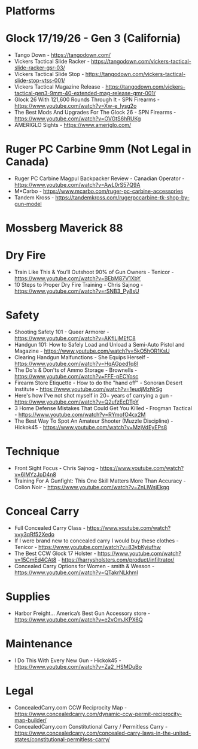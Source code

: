 # Platforms

# Glock 17/19/26 - Gen 3 (California)
- Tango Down - https://tangodown.com/
- Vickers Tactical Slide Racker - https://tangodown.com/vickers-tactical-slide-racker-gsr-03/
- Vickers Tactical Slide Stop - https://tangodown.com/vickers-tactical-slide-stop-vtss-001/
- Vickers Tactical Magazine Release - https://tangodown.com/vickers-tactical-gen3-9mm-40-extended-mag-release-gmr-001/
- Glock 26 With 121,600 Rounds Through It - SPN Firearms - https://www.youtube.com/watch?v=Xw-e_lysg2o
- The Best Mods And Upgrades For The Glock 26 - SPN Firearms - https://www.youtube.com/watch?v=OVGtS6hRUKg
- AMERIGLO Sights - https://www.ameriglo.com/


# Ruger PC Carbine 9mm (Not Legal in Canada)
- Ruger PC Carbine Magpul Backpacker Review - Canadian Operator - https://www.youtube.com/watch?v=AwL0rS57Q9A
- M*Carbo - https://www.mcarbo.com/ruger-pc-carbine-accessories
- Tandem Kross - https://tandemkross.com/rugerpccarbine-tk-shop-by-gun-model

# Mossberg Maverick 88

# Dry Fire
- Train Like This & You’ll Outshoot 90% of Gun Owners - Tenicor - https://www.youtube.com/watch?v=BEbM87V1XbY
- 10 Steps to Proper Dry Fire Training - Chris Sajnog - https://www.youtube.com/watch?v=rSNB3_Py8sU

# Safety
- Shooting Safety 101 - Queer Armorer - https://www.youtube.com/watch?v=AKflLjMEfC8
- Handgun 101: How to Safely Load and Unload a Semi-Auto Pistol and Magazine - https://www.youtube.com/watch?v=5kO5hOR1KsU
- Clearing Handgun Malfunctions - She Equips Herself - https://www.youtube.com/watch?v=HqAGped1q8I
- The Do's & Don'ts of Ammo Storage - Brownells - https://www.youtube.com/watch?v=FFE-pECYosc
- Firearm Store Etiquette - How to do the "hand off" - Sonoran Desert Institute - https://www.youtube.com/watch?v=1eudjMzNrSg
- Here's how I've not shot myself in 20+ years of carrying a gun - https://www.youtube.com/watch?v=Q2ufzEcDTpY
- 3 Home Defense Mistakes That Could Get You Killed - Frogman Tactical - https://www.youtube.com/watch?v=RYmofO4cx2M
- The Best Way To Spot An Amateur Shooter (Muzzle Discipline) - Hickok45 - https://www.youtube.com/watch?v=MzjVdEyEPs8

# Technique
- Front Sight Focus - Chris Sajnog - https://www.youtube.com/watch?v=6lMYzJpD4n8
- Training For A Gunfight: This One Skill Matters More Than Accuracy - Colion Noir - https://www.youtube.com/watch?v=ZnLlWsjEkgg

# Conceal Carry
- Full Concealed Carry Class - https://www.youtube.com/watch?v=y3qRf52Xedo
- If I were brand new to concealed carry I would buy these clothes - Tenicor - https://www.youtube.com/watch?v=83ybKyiufhw
- The Best CCW Glock 17 Holster - https://www.youtube.com/watch?v=15CmEd4CAt8 - https://harrysholsters.com/product/infiltrator/
- Concealed Carry Options for Women - smith & Wesson - https://www.youtube.com/watch?v=QTakrNLkhmI

# Supplies
- Harbor Freight… America’s Best Gun Accessory store - https://www.youtube.com/watch?v=e2vOmJKPX6Q

# Maintenance
- I Do This With Every New Gun - Hickok45 - https://www.youtube.com/watch?v=Za2_HSMDuBo

# Legal
- ConcealedCarry.com CCW Reciprocity Map - https://www.concealedcarry.com/dynamic-ccw-permit-reciprocity-map-builder/
- ConcealedCarry.com Constitutional Carry / Permitless Carry - https://www.concealedcarry.com/concealed-carry-laws-in-the-united-states/constitutional-permitless-carry/

